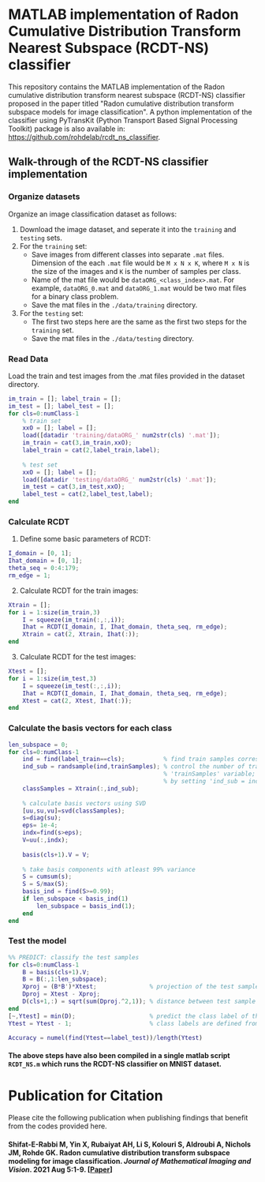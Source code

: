 # MATLAB implementation of Radon Cumulative Distribution Transform Nearest Subspace (RCDT-NS) classifier
This repository contains the MATLAB implementation of the Radon cumulative distribution transform nearest subspace (RCDT-NS) classifier proposed in the paper titled "Radon cumulative distribution transform subspace models for image classification". A python implementation of the classifier using PyTransKit (Python Transport Based Signal Processing Toolkit) package is also available in: https://github.com/rohdelab/rcdt_ns_classifier.

## Walk-through of the RCDT-NS classifier implementation
### Organize datasets

Organize an image classification dataset as follows:

1. Download the image dataset, and seperate it into the `training` and `testing` sets.
2. For the `training` set: 
    - Save images from different classes into separate `.mat` files. Dimension of the each `.mat` file would be `M x N x K`, where `M x N` is the size of the images and `K` is the number of samples per class.
    - Name of the mat file would be `dataORG_<class_index>.mat`. For example, `dataORG_0.mat` and `dataORG_1.mat` would be two mat files for a binary class problem.
    - Save the mat files in the `./data/training` directory.
3. For the `testing` set:
    - The first two steps here are the same as the first two steps for the `training` set.
    - Save the mat files in the `./data/testing` directory.

### Read Data

Load the train and test images from the .mat files provided in the dataset directory.

```matlab
im_train = []; label_train = []; 
im_test = []; label_test = [];
for cls=0:numClass-1
    % train set
    xxO = []; label = [];
    load([datadir 'training/dataORG_' num2str(cls) '.mat']);
    im_train = cat(3,im_train,xxO);
    label_train = cat(2,label_train,label);
    
    % test set
    xxO = []; label = [];
    load([datadir 'testing/dataORG_' num2str(cls) '.mat']);
    im_test = cat(3,im_test,xxO);
    label_test = cat(2,label_test,label);
end
```

### Calculate RCDT

1. Define some basic parameters of RCDT:

```matlab
I_domain = [0, 1];
Ihat_domain = [0, 1];
theta_seq = 0:4:179;
rm_edge = 1;
```
2. Calculate RCDT for the train images:

```matlab
Xtrain = [];
for i = 1:size(im_train,3)
    I = squeeze(im_train(:,:,i));
    Ihat = RCDT(I_domain, I, Ihat_domain, theta_seq, rm_edge);
    Xtrain = cat(2, Xtrain, Ihat(:));
end
```

3. Calculate RCDT for the test images:

```matlab
Xtest = [];
for i = 1:size(im_test,3)
    I = squeeze(im_test(:,:,i));
    Ihat = RCDT(I_domain, I, Ihat_domain, theta_seq, rm_edge);
    Xtest = cat(2, Xtest, Ihat(:));
end
```

### Calculate the basis vectors for each class

```matlab
len_subspace = 0;
for cls=0:numClass-1
    ind = find(label_train==cls);           % find train samples corresponding to class 'cls'
    ind_sub = randsample(ind,trainSamples); % control the number of train samples to fit the model using 
                                            % 'trainSamples' variable; all the samples can also be used
                                            % by setting 'ind_sub = ind'
    classSamples = Xtrain(:,ind_sub);
    
    % calculate basis vectors using SVD
    [uu,su,vu]=svd(classSamples);
    s=diag(su);
    eps= 1e-4;
    indx=find(s>eps);
    V=uu(:,indx);
    
    basis(cls+1).V = V;
    
    % take basis components with atleast 99% variance
    S = cumsum(s);
    S = S/max(S);
    basis_ind = find(S>=0.99);
    if len_subspace < basis_ind(1)
        len_subspace = basis_ind(1);
    end 
end
```

### Test the model

```matlab
%% PREDICT: classify the test samples
for cls=0:numClass-1
    B = basis(cls+1).V;
    B = B(:,1:len_subspace);
    Xproj = (B*B')*Xtest;               % projection of the test sample on the subspace
    Dproj = Xtest - Xproj;
    D(cls+1,:) = sqrt(sum(Dproj.^2,1)); % distance between test sample and its projection
end
[~,Ytest] = min(D);                     % predict the class label of the test sample
Ytest = Ytest - 1;                      % class labels are defined from 0, but matlab index starts from 1

Accuracy = numel(find(Ytest==label_test))/length(Ytest)
```

#### The above steps have also been compiled in a single matlab script ```RCDT_NS.m``` which runs the RCDT-NS classifier on MNIST dataset.

# Publication for Citation
Please cite the following publication when publishing findings that benefit from the codes provided here.

#### Shifat-E-Rabbi M, Yin X, Rubaiyat AH, Li S, Kolouri S, Aldroubi A, Nichols JM, Rohde GK. Radon cumulative distribution transform subspace modeling for image classification. _Journal of Mathematical Imaging and Vision_. 2021 Aug 5:1-9. [[Paper](https://link.springer.com/article/10.1007/s10851-021-01052-0)]
